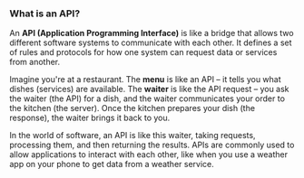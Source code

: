 ### **What is an API?**

An **API (Application Programming Interface)** is like a bridge that allows two different software systems to communicate with each other. It defines a set of rules and protocols for how one system can request data or services from another.

Imagine you're at a restaurant. The **menu** is like an API – it tells you what dishes (services) are available. The **waiter** is like the API request – you ask the waiter (the API) for a dish, and the waiter communicates your order to the kitchen (the server). Once the kitchen prepares your dish (the response), the waiter brings it back to you.

In the world of software, an API is like this waiter, taking requests, processing them, and then returning the results. APIs are commonly used to allow applications to interact with each other, like when you use a weather app on your phone to get data from a weather service.

